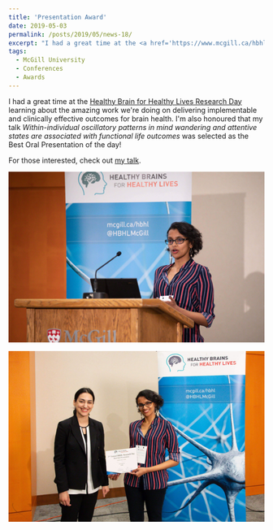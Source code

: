 ```yaml
---
title: 'Presentation Award'
date: 2019-05-03
permalink: /posts/2019/05/news-18/
excerpt: "I had a great time at the <a href='https://www.mcgill.ca/hbhl/events/research-day' target='_blank'>Healthy Brain for Healthy Lives Research Day</a> learning about the amazing work we're doing on delivering implementable and clinically effective outcomes for brain health. I'm also honoured that my talk <i>Within-individual oscillatory patterns in mind wandering and attentive states are associated with functional life outcomes</i> was selected as the Best Oral Presentation of the day!<br><br>For those interested, check out <a href='https://photos.app.goo.gl/9NFFmVftTbY7PTfR7' target='_blank'>my talk</a>.<br><br><img src='/images/posts/2019_05_HBHL1.jpg'><br><br><img src='/images/posts/2019_05_HBHL2.jpg'><br><br>"
tags:
  - McGill University
  - Conferences
  - Awards
---
```


I had a great time at the [Healthy Brain for Healthy Lives Research Day](https://www.mcgill.ca/hbhl/events/research-day) learning about the amazing work we're doing on delivering implementable and clinically effective outcomes for brain health. I'm also honoured that my talk _Within-individual oscillatory patterns in mind wandering and attentive states are associated with functional life outcomes_ was selected as the Best Oral Presentation of the day!

For those interested, check out [my talk](https://photos.app.goo.gl/9NFFmVftTbY7PTfR7).

![internal](/images/posts/2019_05_HBHL1.jpg)

![internal](/images/posts/2019_05_HBHL2.jpg)
